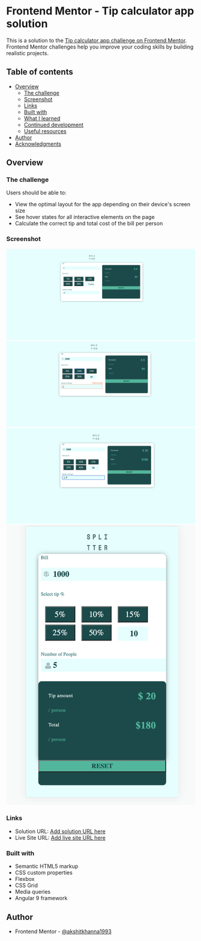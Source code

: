 # Frontend Mentor - Tip calculator app solution

This is a solution to the [Tip calculator app challenge on Frontend Mentor](https://www.frontendmentor.io/challenges/tip-calculator-app-ugJNGbJUX). Frontend Mentor challenges help you improve your coding skills by building realistic projects.

## Table of contents

- [Overview](#overview)
  - [The challenge](#the-challenge)
  - [Screenshot](#screenshot)
  - [Links](#links)
  - [Built with](#built-with)
  - [What I learned](#what-i-learned)
  - [Continued development](#continued-development)
  - [Useful resources](#useful-resources)
- [Author](#author)
- [Acknowledgments](#acknowledgments)



## Overview

### The challenge

Users should be able to:

- View the optimal layout for the app depending on their device's screen size
- See hover states for all interactive elements on the page
- Calculate the correct tip and total cost of the bill per person

### Screenshot

![](./screenshot1.png)
![](./screenshot2.png)
![](./screenshot3.png)
![](./screenshot4.png)


### Links

- Solution URL: [Add solution URL here](https://your-solution-url.com)
- Live Site URL: [Add live site URL here](https://thetipcalculator.netlify.app/)



### Built with

- Semantic HTML5 markup
- CSS custom properties
- Flexbox
- CSS Grid
- Media queries
- Angular 9 framework



## Author
- Frontend Mentor - [@akshitkhanna1993](https://www.frontendmentor.io/profile/akshitkhanna1993)


